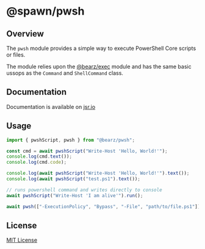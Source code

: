 # @spawn/pwsh

## Overview

The `pwsh` module provides a simple way to execute
PowerShell Core scripts or files.

The module relies upon the [@bearz/exec][exec] module and
has the same basic ussops as the `Command` and `ShellCommand` class.

## Documentation

Documentation is available on [jsr.io](https://jsr.io/@spawn/pwsh/doc)

## Usage
```typescript
import { pwshScript, pwsh } from "@bearz/pwsh";

const cmd = await pwshScript("Write-Host 'Hello, World!'");
console.log(cmd.text());
console.log(cmd.code);

console.log(await pwshScript("Write-Host 'Hello, World!'").text());
console.log(await pwshScript("test.ps1").text()); 

// runs powershell command and writes directly to console
await pwshScript("Write-Host 'I am alive'").run();

await pwsh(["-ExecutionPolicy", "Bypass", "-File", "path/to/file.ps1"]).run();
```

## License

[MIT License](./LICENSE.md)

[exec]: https://jsr.io/@bearz/exec/doc